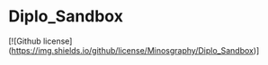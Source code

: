# Diplo_Sandbox
[![Github license] (https://img.shields.io/github/license/Minosgraphy/Diplo_Sandbox)]
